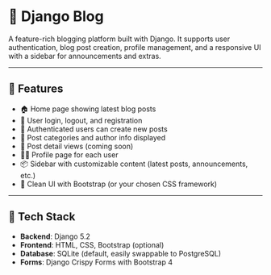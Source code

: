 # 📝 Django Blog

A feature-rich blogging platform built with Django. It supports user authentication, blog post creation, profile management, and a responsive UI with a sidebar for announcements and extras.

---

## 🚀 Features

- 🏠 Home page showing latest blog posts
- 👤 User login, logout, and registration
- 📝 Authenticated users can create new posts
- 🔎 Post categories and author info displayed
- 📄 Post detail views (coming soon)
- 🧑‍💼 Profile page for each user
- 📦 Sidebar with customizable content (latest posts, announcements, etc.)
- 🎨 Clean UI with Bootstrap (or your chosen CSS framework)

---

## 🧱 Tech Stack

- **Backend**: Django 5.2
- **Frontend**: HTML, CSS, Bootstrap (optional)
- **Database**: SQLite (default, easily swappable to PostgreSQL)
- **Forms**: Django Crispy Forms with Bootstrap 4
